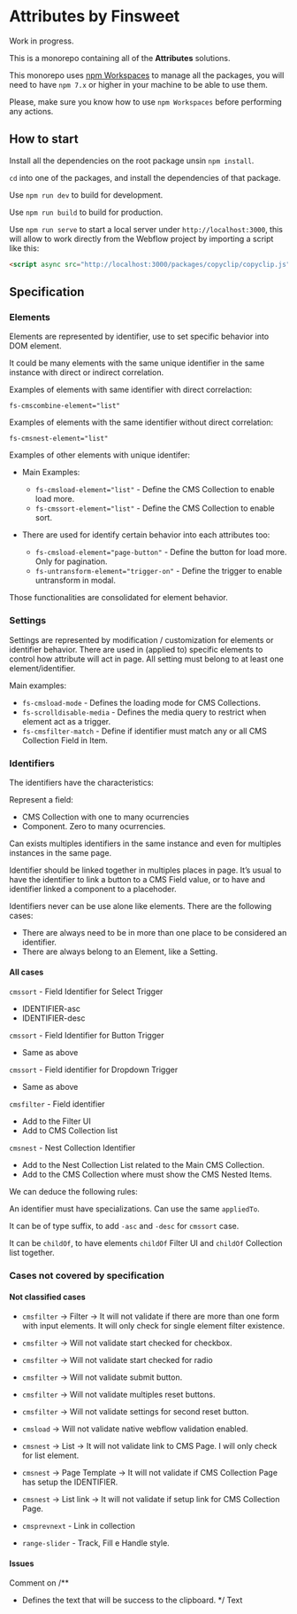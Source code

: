# Attributes by Finsweet

Work in progress.

This is a monorepo containing all of the **Attributes** solutions.

This monorepo uses [npm Workspaces](https://docs.npmjs.com/cli/v7/using-npm/workspaces) to manage all the packages, you will need to have `npm 7.x` or higher in your machine to be able to use them.

Please, make sure you know how to use `npm Workspaces` before performing any actions.

## How to start

Install all the dependencies on the root package unsin `npm install`.

`cd` into one of the packages, and install the dependencies of that package.

Use `npm run dev` to build for development.

Use `npm run build` to build for production.

Use `npm run serve` to start a local server under `http://localhost:3000`, this will allow to work directly from the Webflow project by importing a script like this:

```html
<script async src="http://localhost:3000/packages/copyclip/copyclip.js"></script>
```

## Specification

### Elements

Elements are represented by identifier, use to set specific behavior into DOM element.

It could be many elements with the same unique identifier in the same instance with direct or indirect correlation.

Examples of elements with same identifier with direct correlaction:

`fs-cmscombine-element="list"`

Examples of elements with the same identifier without direct correlation:

`fs-cmsnest-element="list"`

Examples of other elements with unique identifer:

- Main Examples:

  - `fs-cmsload-element="list"` - Define the CMS Collection to enable load more.
  - `fs-cmssort-element="list"` - Define the CMS Collection to enable sort.

- There are used for identify certain behavior into each attributes too:
  - `fs-cmsload-element="page-button"` - Define the button for load more. Only for pagination.
  - `fs-untransform-element="trigger-on"` - Define the trigger to enable untransform in modal.

Those functionalities are consolidated for element behavior.

### Settings

Settings are represented by modification / customization for elements or identifier behavior. There are used in (applied to) specific elements to control how attribute will act in page. All setting must belong to at least one element/identifier.

Main examples:

- `fs-cmsload-mode` - Defines the loading mode for CMS Collections.
- `fs-scrolldisable-media` - Defines the media query to restrict when element act as a trigger.
- `fs-cmsfilter-match` - Define if identifier must match any or all CMS Collection Field in Item.

### Identifiers

The identifiers have the characteristics:

Represent a field:

- CMS Collection with one to many ocurrencies
- Component. Zero to many ocurrencies.

Can exists multiples identifiers in the same instance and even for multiples instances in the same page.

Identifier should be linked together in multiples places in page. It’s usual to have the identifier to link a button to a CMS Field value, or to have and identifier linked a component to a placehoder.

Identifiers never can be use alone like elements. There are the following cases:

- There are always need to be in more than one place to be considered an identifier.
- There are always belong to an Element, like a Setting.

#### All cases

`cmssort` - Field Identifier for Select Trigger

- IDENTIFIER-asc
- IDENTIFIER-desc

`cmssort` - Field Identifier for Button Trigger

- Same as above

`cmssort` - Field identifier for Dropdown Trigger

- Same as above

`cmsfilter` - Field identifier

- Add to the Filter UI
- Add to CMS Collection list

`cmsnest` - Nest Collection Identifier

- Add to the Nest Collection List related to the Main CMS Collection.
- Add to the CMS Collection where must show the CMS Nested Items.

We can deduce the following rules:

An identifier must have specializations. Can use the same `appliedTo`.

It can be of type suffix, to add `-asc` and `-desc` for `cmssort` case.

It can be `childOf`, to have elements `childOf` Filter UI and `childOf` Collection list together.

### Cases not covered by specification

#### Not classified cases

- `cmsfilter` → Filter → It will not validate if there are more than one form with input elements. It will only check for single element filter existence.

- `cmsfilter` → Will not validate start checked for checkbox.

- `cmsfilter` → Will not validate start checked for radio

- `cmsfilter` → Will not validate submit button.

- `cmsfilter` → Will not validate multiples reset buttons.

- `cmsfilter` → Will not validate settings for second reset button.

- `cmsload` → Will not validate native webflow validation enabled.

- `cmsnest` → List → It will not validate link to CMS Page. I will only check for list element.

- `cmsnest` → Page Template → It will not validate if CMS Collection Page has setup the IDENTIFIER.

- `cmsnest` → List link → It will not validate if setup link for CMS Collection Page.

- `cmsprevnext` - Link in collection

- `range-slider` - Track, Fill e Handle style.

#### Issues

Comment on
/\*\*

- Defines the text that will be success to the clipboard.
  \*/
  Text
